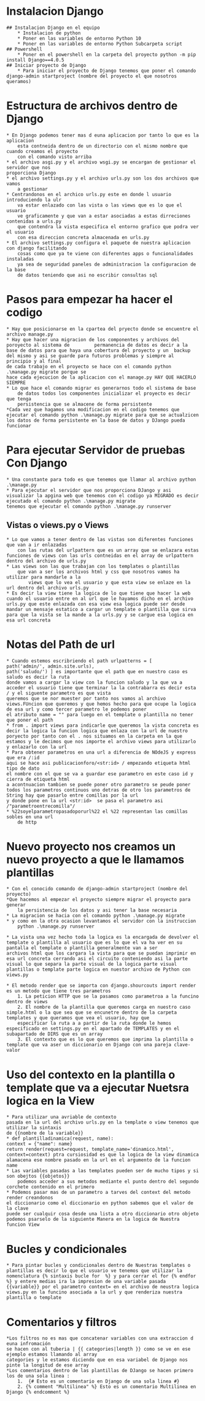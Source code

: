 # Instalacion Django

    ## Instalacion Django en el equipo
        * Instalacion de python
        * Poner en las variables de entorno Python 10
        * Poner en las variables de entorno Python Subcarpeta script
    ## Powershell
        * Poner en el powershell en la carpeta del proyecto python -m pip install Django==4.0.5
    ## Iniciar proyecto de Django
        * Para iniciar el proyecto de Django tenemos que poner el comando django-admin startproject (nombre del proyecto el que nosotros queramos)

# Estructura de archivos dentro de Django

    * En Django podemos tener mas d euna aplicacion por tanto lo que es la aplicacion
        esta contneida dentro de un directorio con el mismo nombre que cuando creamos el proyecto
        con el comando visto arriba
    * el archivo asgi.py y el archivo wsgi.py se encargan de gestionar el servidor que nos
    proporciona Django
    * el archivo settings.py y el archivo urls.py son los dos archivos que vamos
        a gestionar
    * Centrandonos en el archico urls.py este en donde l usuario introduciendo la ulr
        va estar enlazado con las vista o las views que es lo que el usuario
        ve graficamente y que van a estar asociadas a estas dirreciones contenidas a urls.py
        que contendra la vista especifica el entorno grafico que podra ver el usuario
        con esa direccion concreta almacenada en urls.py
    * El archivo settings.py configura el paquete de nuestra aplicacion con django facilitando
        cosas como que ya te viene con diferentes apps o funcionalidades instaladas
        ya sea de seguridad paneles de administracion la configuracion de la base
        de datos teniendo que asi no escribir consultas sql

# Pasos para empezar ha hacer el codigo

    * Hay que posicionarse en la cpartea del pryecto donde se encuentre el archivo manage.py
    * Hay que hacer una migracion de los componentes y archivos del poroyecto al sistema de         permanencia de datos es decir a la base de datos para que haya una cobertura del proyecto y un  backup del mismo y asi se guarde para futuros problemas y siempre al principio y al final
    de cada trabajo en el proyecto se hace con el comando python .\manage.py migrate porque se
    hace cada ejecucion de la aplicacion con el manage.py HAY QUE HACERLO SIEMPRE
    * Lo que hace el comando migrar es generarnos todo el sistema de base
        de datos todos los componentes inicializar el proyecto es decir que tenga
        persistencia que se almacene de forma persistente
    *Cada vez que hagamos una modificacion en el codigo tenemos que ejecutar el comando python .\manage.py migrate para que se actualzicen los datos de forma persistente en la base de datos y DJango pueda funcionar

# Para ejecutar Servidor de pruebas Con Django

    * Una constante para todo es que tenemos que llamar al archivo python .\manage.py
    * Para ejecutar el servidor que nos proporciona DJango y asi visualizar la apgina web que tenemos con el codigo ya MIGRADO es decir ejecutado el comando python .\manage.py migrate
    tenemos que ejecutar el comando python .\manage.py runserver

## Vistas o views.py o Views

    * Lo que vamos a tener dentro de las vistas son diferentes funciones que van a ir enlazadas
        con las rutas del urlpattern que es un array que se enlazara estas funciones de views con las urls contneidas en el array de urlpattern dentro del archivo de urls.py
    * Las views son las que trabajan con los templates o plantillas
        que van a ser los archivos html y css que nosotros vamos ha utilizar para mandarle a la
            views que lo vea el usuario y que esta view se enlaze en la url dentro del archivo urls.py
    * Es decir la view tiene la logica de lo que tiene que hacer la web cuando el usuario entre en al url que le hayamos dicho en el archivo urls.py que este enlazada con esa view esa logica puede ser desde mandar un mensaje estatico a cargar un template o plantilla que sirva para que la vista se la mande a la urls.py y se cargue esa logica en esa url concreta

# Notas del Path de url

    * Cuando estemos escribriendo el path urlpatterns = [
    path('admin/', admin.site.urls),
    path('saludo/') ] es importante que el path que en nuestro caso es saludo es decir la ruta
    donde vamos a cargar la view con la funcion saludo y la que va a acceder el usuario tiene que terminar la la contrabarra es decir esta / y el siguente parametro es que vista
    queremos que se nor muester por tanto nos vamos al archivo views.FUncion que queremos y que hemos hecho para que ocupe la logica de esa url y como tercer parametro le podemos poner
    el atributo name = "" para luego en el template o plantilla no tener que poner el path
    * from . import views para indicarle que queremos la vista concreta es decir la logica la funcion logica que enlaza con la url de nuestro poryecto por tanto con el . nos situamos en la carpeta en la que estamos y le decimos que nos importe el archivo views para utilizarlo y enlazarlo con la url
    * Para obtener parametros en una url a diferencia de NOdeJS y express que era /:id
    aqui se hace asi publicacionforo/<str:id> / empezando etiqueta html tipo de dato
    el nombre con el que se va a guardar ese parametro en este caso id y cierra de etiqueta html
    a acontnuacion tambien se puede poner otro parametro se peude poner todos los parametros continuos uno detras de otro los parametros de String hay que pasarlo entre comillas por la url
    y donde pone en la url <str:id>  se pasa el parametro asi /"parametroentrecomilla"/
    * %22soyelparametropasadoporurl%22 el %22 representan las comillas sobles en una url
        de http

# Nuevo proyecto nos creamos un nuevo proyecto a que le llamamos plantillas

    * Con el conocido comando de django-admin startproject (nombre del proyecto)
    *Que hacemos al empezar el proyecto siempre migrar el proyecto para generar
        la persistencia de los datos y asi tener la base necesaria
    * La migracion se hacia con el comando python .\manage.py migrate
    * y como en la otra ocasion levantamos el servidor con la instruccion
        python .\manage.py runserver

    * La vista una vez hecho toda la logica es la encargada de devolver el template o plantilla al usuario que es lo que el va ha ver en su pantalla el template o plantilla generalmente van a ser
    archivos html que los cargara la vista para que se puedan imprimir en esa url concreta cerrando asi el circuito conteniendo asi la parte visual lo que separa la parte visual de la logica parte visual plantillas o template parte logica en nuestor archivo de Python con views.py

    * El metodo render que se importa con django.shourcouts import render
    es un metodo que tiene tres parametros
        1. La peticion HTTP que se la pasamos como parametroa a la funcino dentro de views
        2. El nombre de la plantilla que queremos carga en nuestro caso simple.html o la que sea que se encunetre dentro de la carpeta templates y que queramos que vea el usuario, hay que
        especificar la ruta a a partir de la ruta donde le hemos especificado en settings.py en el apartado de TEMPLATES y en el subapartado de DIRS que es un array
        3. El contexto que es lo que queremos que imprima la plantilla o template que va aser un diccionario en Django con una pareja clave-valor

# Uso del contexto en la plantilla o template que va a ejecutar Nuetsra logica en la View

    * Para utilizar una avriable de contexto
    pasada en la url del archivo urls.py en la template o view tenemos que utilizar la sintaxis
    de {{nombre de la variable}}
    * def plantilladinamica(request, name):
    context = {"name": name}
    return render(request=request, template_name='dinamico.html', context=context) ptra cursiosidad es que la logica de la view dinamica alamacena ese nombre pasado en la url en el argumento de la funcion name
    * Las variables pasadas a las templates pueden ser de mucho tipos y si son obejtos {{objetos}}
        podemos acceder a sus metodos mediante el punto dentro del segundo corchete contenido en el primero
    * Podemos pasar mas de un parametro a tarves del context del metodo render creandonos
    el diccionario como el diccionario en python sabemos que el valor de la clave
    puede ser cualquir cosa desde una lista a otro diccionario otro objeto
    podemos psarselo de la siguiente Manera en la logica de Nuestra funcion View

# Bucles y condicionales

    * Para pintar bucles y condicionales dentro de Nuestras templates o plantillas es decir lo que el usuario ve tenemos que utilizar la nomenclatura {% sintaxis bucle for  %} y para cerrar el for {% endfor %} y entere medias ira la impresion de una variable pasada {{variable}} por el parametro context= en el archivo de neustra logica views.py en la funcino asociada a la url y que renderiza nuestra plantilla o template

# Comentarios y filtros

    *Los filtros no es mas que concatenar variables con una extraccion d euna infromación
    se hacen con al tuberia | {{ categories|length }} como se ve en ese ejemplo estamos llamando al array
    categories y le estamos diciendo que en esa variabel de Django nos pinte la longitud de ese array
    *Los comentarios dentro de las plantillas de DJango se hacen primero los de una sola linea :
        1.  {# Esto es un comentario en Django de una sola linea #}
        2. {% comment "Multilinea" %} Esto es un comentario Multilinea en Django {% endcomment %}
